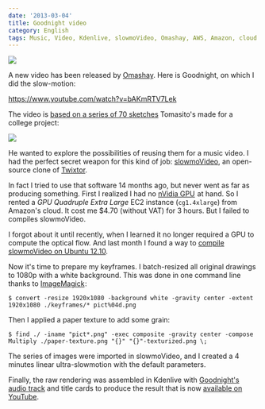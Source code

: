 ```yaml
---
date: '2013-03-04'
title: Goodnight video
category: English
tags: Music, Video, Kdenlive, slowmoVideo, Omashay, AWS, Amazon, cloud computing, EC2, ImageMagick, Twixtor, Ubuntu, Kubuntu
---
```


![]({attach}goodnight-preview.jpg)

A new video has been released by [Omashay](https://omashay.com). Here is Goodnight, on which I did the slow-motion:

https://www.youtube.com/watch?v=bAKmRTV7Lek

The video is [based on a series of 70 sketches](https://omashay.com/2013/02/22/goodnight-the-video/) Tomasito's made for a college project:

![]({attach}goodnight-drawings-keyframes.jpg)

He wanted to explore the possibilities of reusing them for a music video. I had the perfect secret weapon for this kind of job: [slowmoVideo](https://slowmovideo.granjow.net/), an open-source clone of [Twixtor](https://www.revisionfx.com/products/twixtor/).

In fact I tried to use that software 14 months ago, but never went as far as producing something. First I realized I had no <a target="_blank" href="https://www.amazon.com/s/?_encoding=UTF8&camp=1789&creative=390957&field-keywords=nVidia%20GPU&linkCode=ur2&tag=kevideld-20&url=search-alias%3Daps">nVidia GPU</a><img src="https://www.assoc-amazon.com/e/ir?t=kevideld-20&l=ur2&o=1" width="1" height="1" border="0" alt="" style="border:none !important; margin:0px !important;" /> at hand. So I rented a *GPU Quadruple Extra Large* EC2 instance (`cg1.4xlarge`) from Amazon's cloud. It cost me \$4.70 (without VAT) for 3 hours. But I failed to compiles slowmoVideo.

I forgot about it until recently, when I learned it no longer required a GPU to compute the optical flow. And last month I found a way to [compile slowmoVideo on Ubuntu 12.10]({filename}/2013/slowmo-video-ubuntu-12-10.md).

Now it's time to prepare my keyframes. I batch-resized all original drawings to 1080p with a white background. This was done in one command line thanks to <a target="_blank" href="https://www.amazon.com/s/?_encoding=UTF8&camp=1789&creative=390957&field-keywords=ImageMagick&linkCode=ur2&rh=i%3Aaps%2Ck%3AImageMagick&tag=kevideld-20&url=search-alias%3Daps">ImageMagick</a><img src="https://www.assoc-amazon.com/e/ir?t=kevideld-20&l=ur2&o=1" width="1" height="1" border="0" alt="" style="border:none !important; margin:0px !important;" />:

```shell-session
$ convert -resize 1920x1080 -background white -gravity center -extent 1920x1080 ./keyframes/* pict%04d.png
```

Then I applied a paper texture to add some grain:

```shell-session
$ find ./ -iname "pict*.png" -exec composite -gravity center -compose Multiply ./paper-texture.png "{}" "{}"-texturized.png \;
```

The series of images were imported in slowmoVideo, and I created a 4 minutes linear ultra-slowmotion with the default parameters.

Finally, the raw rendering was assembled in Kdenlive with [Goodnight's audio track](https://omashay.bandcamp.com/track/goodnight) and title cards to produce the result that is now [available on YouTube](https://www.youtube.com/watch?v=bAKmRTV7Lek).
